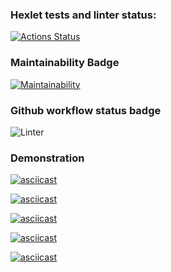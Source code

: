 ### Hexlet tests and linter status:
[![Actions Status](https://github.com/kimostas/python-project-lvl1/workflows/hexlet-check/badge.svg)](https://github.com/kimostas/python-project-lvl1/actions)

### Maintainability Badge
[![Maintainability](https://api.codeclimate.com/v1/badges/a99a88d28ad37a79dbf6/maintainability)](https://codeclimate.com/github/codeclimate/codeclimate/maintainability)

### Github workflow status badge
![Linter](https://github.com/kimostas/python-project-lvl1/actions/workflows/makelint.yml/badge.svg)

### Demonstration
[![asciicast](https://asciinema.org/a/FIZdKiJdBcByKYU20habKbyYn.svg)](https://asciinema.org/a/FIZdKiJdBcByKYU20habKbyYn)

[![asciicast](https://asciinema.org/a/XPTJ7XvGLGZbOmngIWnbjXetv.svg)](https://asciinema.org/a/XPTJ7XvGLGZbOmngIWnbjXetv)

[![asciicast](https://asciinema.org/a/gceUFmsQeAip990Co7I9QQz5A.svg)](https://asciinema.org/a/gceUFmsQeAip990Co7I9QQz5A)

[![asciicast](https://asciinema.org/a/WoAZu7RL23pZQHo2vNOE2Mfpt.svg)](https://asciinema.org/a/WoAZu7RL23pZQHo2vNOE2Mfpt)

[![asciicast](https://asciinema.org/a/2fITJNfFrfnlGfvseaX97KHF5.svg)](https://asciinema.org/a/2fITJNfFrfnlGfvseaX97KHF5)
